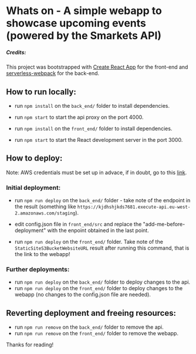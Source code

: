 # Whats on - A simple webapp to showcase upcoming events (powered by the Smarkets API)

##### Credits:

This project was bootstrapped with [Create React App](https://github.com/facebook/create-react-app) for the front-end and [serverless-webpack](https://github.com/serverless-heaven/serverless-webpack/tree/master/examples/typescript) for the back-end.

## How to run locally:

- run `npm install` on the `back_end/` folder to install dependencies.
- run `npm start` to start the api proxy on the port 4000.

- run `npm install` on the `front_end/` folder to install dependencies.
- run `npm start` to start the React development server in the port 3000.

## How to deploy:

Note: AWS credentials must be set up in advace, if in doubt, go to this [link](https://serverless.com/framework/docs/providers/aws/guide/credentials/).

### Initial deployment:

- run `npm run deploy` on the `back_end/` folder - take note of the endpoint in the result (something like `https://kjdhshjkds7681.execute-api.eu-west-2.amazonaws.com/staging`).

- edit config.json file in `front_end/src` and replace the "add-me-before-deployment" with the enpoint obtained in the last point.

- run `npm run deploy` on the `front_end/` folder. Take note of the `StaticSiteS3BucketWebsiteURL` result after running this command, that is the link to the webapp!

### Further deployments:

- run `npm run deploy` on the `back_end/` folder to deploy changes to the api.
- run `npm run deploy` on the `front_end/` folder to deploy changes to the webapp (no changes to the config.json file are needed).

## Reverting deployment and freeing resources:

- run `npm run remove` on the `back_end/` folder to remove the api.
- run `npm run remove` on the `front_end/` folder to remove the webapp.

Thanks for reading!
